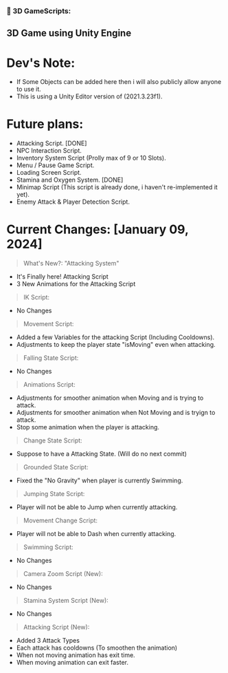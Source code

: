 ### 🔨 3D GameScripts:
3D Game using Unity Engine
---

<h1>Dev's Note:</h1>

- If Some Objects can be added here then i will also publicly allow anyone to use it.
- This is using a Unity Editor version of (2021.3.23f1).

<h1>Future plans:</h1>

- Attacking Script. [DONE]
- NPC Interaction Script.
- Inventory System Script (Prolly max of 9 or 10 Slots).
- Menu / Pause Game Script.
- Loading Screen Script.
- Stamina and Oxygen System. [DONE]
- Minimap Script (This script is already done, i haven't re-implemented it yet).
- Enemy Attack & Player Detection Script.

<h1>Current Changes: [January 09, 2024]</h1>

> What's New?: "Attacking System"
- It's Finally here! Attacking Script
- 3 New Animations for the Attacking Script

> IK Script:
- No Changes
  
> Movement Script:
- Added a few Variables for the attacking Script (Including Cooldowns).
- Adjustments to keep the player state "isMoving" even when attacking.

> Falling State Script:
- No Changes

> Animations Script:
- Adjustments for smoother animation when Moving and is trying to attack.
- Adjustments for smoother animation when Not Moving and is tryign to attack.
- Stop some animation when the player is attacking.

> Change State Script:
- Suppose to have a Attacking State. (Will do no next commit)

> Grounded State Script:
- Fixed the "No Gravity" when player is currently Swimming.

> Jumping State Script:
- Player will not be able to Jump when currently attacking.

> Movement Change Script:
- Player will not be able to Dash when currently attacking.

> Swimming Script:
- No Changes

> Camera Zoom Script (New):
- No Changes

> Stamina System Script (New):
- No Changes

> Attacking Script (New):
- Added 3 Attack Types
- Each attack has cooldowns (To smoothen the animation)
- When not moving animation has exit time.
- When moving animation can exit faster.
